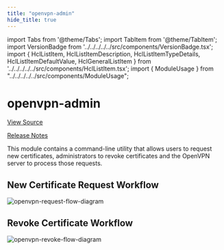 ```yaml
---
title: "openvpn-admin"
hide_title: true
---
```


import Tabs from '@theme/Tabs';
import TabItem from '@theme/TabItem';
import VersionBadge from '../../../../../src/components/VersionBadge.tsx';
import { HclListItem, HclListItemDescription, HclListItemTypeDetails, HclListItemDefaultValue, HclGeneralListItem } from '../../../../../src/components/HclListItem.tsx';
import { ModuleUsage } from "../../../../../src/components/ModuleUsage";

<VersionBadge repoTitle="Open VPN Package Infrastructure Package" version="0.27.1" lastModifiedVersion="0.26.2"/>

# openvpn-admin

<a href="https://github.com/gruntwork-io/terraform-aws-openvpn/tree/v0.27.1/modules/openvpn-admin" className="link-button" title="View the source code for this module in GitHub.">View Source</a>

<a href="https://github.com/gruntwork-io/terraform-aws-openvpn/releases/tag/v0.26.2" className="link-button" title="Release notes for only versions which impacted this module.">Release Notes</a>

This module contains a command-line utility that allows users to request new certificates, administrators to revoke
certificates and the OpenVPN server to process those requests.

## New Certificate Request Workflow

![openvpn-request-flow-diagram](/img/reference/modules/terraform-aws-openvpn/openvpn-admin/openvpn-request-flow-diagram.svg)

## Revoke Certificate Workflow

![openvpn-revoke-flow-diagram](/img/reference/modules/terraform-aws-openvpn/openvpn-admin/openvpn-revoke-flow-diagram.png)


<!-- ##DOCS-SOURCER-START
{
  "originalSources": [
    "https://github.com/gruntwork-io/terraform-aws-openvpn/tree/v0.27.1/modules/openvpn-admin/readme.md",
    "https://github.com/gruntwork-io/terraform-aws-openvpn/tree/v0.27.1/modules/openvpn-admin/variables.tf",
    "https://github.com/gruntwork-io/terraform-aws-openvpn/tree/v0.27.1/modules/openvpn-admin/outputs.tf"
  ],
  "sourcePlugin": "module-catalog-api",
  "hash": "3d12bd5995c8899332eef4d1729c64e5"
}
##DOCS-SOURCER-END -->
